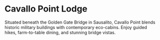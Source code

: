 # Cavallo Point Lodge

Situated beneath the Golden Gate Bridge in Sausalito, Cavallo Point blends historic military buildings with contemporary eco-cabins. Enjoy guided hikes, farm-to-table dining, and stunning bridge vistas.
